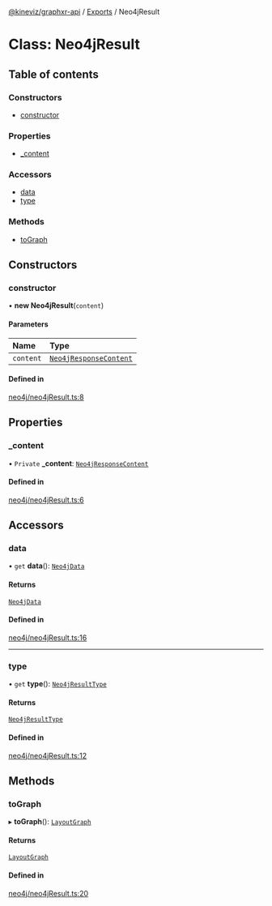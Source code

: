 [@kineviz/graphxr-api](../README.md) / [Exports](../modules.md) / Neo4jResult

# Class: Neo4jResult

## Table of contents

### Constructors

- [constructor](Neo4jResult.md#constructor)

### Properties

- [\_content](Neo4jResult.md#_content)

### Accessors

- [data](Neo4jResult.md#data)
- [type](Neo4jResult.md#type)

### Methods

- [toGraph](Neo4jResult.md#tograph)

## Constructors

### constructor

• **new Neo4jResult**(`content`)

#### Parameters

| Name | Type |
| :------ | :------ |
| `content` | [`Neo4jResponseContent`](../interfaces/Neo4jResponseContent.md) |

#### Defined in

[neo4j/neo4jResult.ts:8](https://bitbucket.org/kineviz/graphxr-api/src/3b69512/src/neo4j/neo4jResult.ts#lines-8)

## Properties

### \_content

• `Private` **\_content**: [`Neo4jResponseContent`](../interfaces/Neo4jResponseContent.md)

#### Defined in

[neo4j/neo4jResult.ts:6](https://bitbucket.org/kineviz/graphxr-api/src/3b69512/src/neo4j/neo4jResult.ts#lines-6)

## Accessors

### data

• `get` **data**(): [`Neo4jData`](../modules.md#neo4jdata)

#### Returns

[`Neo4jData`](../modules.md#neo4jdata)

#### Defined in

[neo4j/neo4jResult.ts:16](https://bitbucket.org/kineviz/graphxr-api/src/3b69512/src/neo4j/neo4jResult.ts#lines-16)

___

### type

• `get` **type**(): [`Neo4jResultType`](../enums/Neo4jResultType.md)

#### Returns

[`Neo4jResultType`](../enums/Neo4jResultType.md)

#### Defined in

[neo4j/neo4jResult.ts:12](https://bitbucket.org/kineviz/graphxr-api/src/3b69512/src/neo4j/neo4jResult.ts#lines-12)

## Methods

### toGraph

▸ **toGraph**(): [`LayoutGraph`](../interfaces/LayoutGraph.md)

#### Returns

[`LayoutGraph`](../interfaces/LayoutGraph.md)

#### Defined in

[neo4j/neo4jResult.ts:20](https://bitbucket.org/kineviz/graphxr-api/src/3b69512/src/neo4j/neo4jResult.ts#lines-20)
